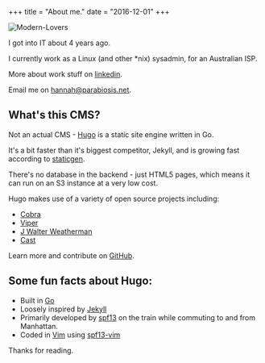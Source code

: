 +++
title = "About me."
date = "2016-12-01"
+++

![Modern-Lovers](/yum.jpg#floatright)

I got into IT about 4 years ago. 

I currently work as a Linux (and other *nix) sysadmin, for an Australian ISP. 

More about work stuff on [linkedin](https://www.linkedin.com/in/hannah-shalev-61a61087).

Email me on [hannah@parabiosis.net](mailto:hannah@parabiosis.net).

## What's this CMS?

Not an actual CMS - [Hugo](http://gohugo.io/) is a static site engine written in Go.

It's a bit faster than it's biggest competitor, Jekyll, and is growing fast according to [staticgen](https://www.staticgen.com/).

There's no database in the backend - just HTML5 pages, which means it can run on an S3 instance at a very low cost.

Hugo makes use of a variety of open source projects including:

* [Cobra](https://github.com/spf13/cobra)
* [Viper](https://github.com/spf13/viper)
* [J Walter Weatherman](https://github.com/spf13/jWalterWeatherman)
* [Cast](https://github.com/spf13/cast)

Learn more and contribute on [GitHub](https://github.com/spf13).


## Some fun facts about Hugo:

* Built in [Go](http://golang.org/)
* Loosely inspired by [Jekyll](http://jekyllrb.com/)
* Primarily developed by [spf13](http://spf13.com/) on the train while commuting to and from Manhattan.
* Coded in [Vim](http://vim.org) using [spf13-vim](http://vim.spf13.com/)


Thanks for reading.
